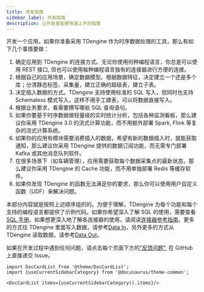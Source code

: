 ```yaml
---
title: 开发指南
sidebar_label: 开发指南
description: 让开发者能够快速上手的指南
---
```


开发一个应用，如果你准备采用 TDengine 作为时序数据处理的工具，那么有如下几个事情要做：

1. 确定应用到 TDengine 的连接方式。无论你使用何种编程语言，你总是可以使用 REST 接口, 但也可以使用每种编程语言独有的连接器进行方便的连接。
2. 根据自己的应用场景，确定数据模型。根据数据特征，决定建立一个还是多个库；分清静态标签、采集量，建立正确的超级表，建立子表。
3. 决定插入数据的方式。TDengine 支持使用标准的 SQL 写入，但同时也支持 Schemaless 模式写入，这样不用手工建表，可以将数据直接写入。
4. 根据业务要求，看需要撰写哪些 SQL 查询语句。
5. 如果你要基于时序数据做轻量级的实时统计分析，包括各种监测看板，那么建议你采用 TDengine 3.0 的流式计算功能，而不用额外部署 Spark, Flink 等复杂的流式计算系统。
6. 如果你的应用有模块需要消费插入的数据，希望有新的数据插入时，就能获取通知，那么建议你采用 TDengine 提供的数据订阅功能，而无需专门部署 Kafka 或其他消息队列软件。
7. 在很多场景下（如车辆管理），应用需要获取每个数据采集点的最新状态，那么建议你采用 TDengine 的 Cache 功能，而不用单独部署 Redis 等缓存软件。
8. 如果你发现 TDengine 的函数无法满足你的要求，那么你可以使用用户自定义函数（UDF）来解决问题。

本部分内容就是按照上述顺序组织的。为便于理解，TDengine 为每个功能和每个支持的编程语言都提供了示例代码。如果你希望深入了解 SQL 的使用，需要查看[SQL 手册](../taos-sql/)。如果想更深入地了解各连接器的使用，请阅读[连接器参考指南](./connector/)。更多的方式往 TDengine 里面写入数据，请参考[Data In](../data-in)，另外更多的方式从 TDengine 读取数据，请参考[Data Out](../data-out)。

如果在开发过程中遇到任何问题，请点击每个页面下方的["反馈问题"](https://github.com/taosdata/TDengine/issues/new/choose), 在 GitHub 上直接递交 Issue。

```mdx-code-block
import DocCardList from '@theme/DocCardList';
import {useCurrentSidebarCategory} from '@docusaurus/theme-common';

<DocCardList items={useCurrentSidebarCategory().items}/>
```
